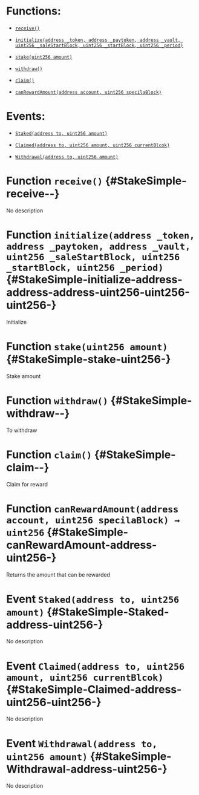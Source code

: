 # Functions:

- [`receive()`](#StakeSimple-receive--)

- [`initialize(address _token, address _paytoken, address _vault, uint256 _saleStartBlock, uint256 _startBlock, uint256 _period)`](#StakeSimple-initialize-address-address-address-uint256-uint256-uint256-)

- [`stake(uint256 amount)`](#StakeSimple-stake-uint256-)

- [`withdraw()`](#StakeSimple-withdraw--)

- [`claim()`](#StakeSimple-claim--)

- [`canRewardAmount(address account, uint256 specilaBlock)`](#StakeSimple-canRewardAmount-address-uint256-)

# Events:

- [`Staked(address to, uint256 amount)`](#StakeSimple-Staked-address-uint256-)

- [`Claimed(address to, uint256 amount, uint256 currentBlcok)`](#StakeSimple-Claimed-address-uint256-uint256-)

- [`Withdrawal(address to, uint256 amount)`](#StakeSimple-Withdrawal-address-uint256-)

# Function `receive()` {#StakeSimple-receive--}

No description

# Function `initialize(address _token, address _paytoken, address _vault, uint256 _saleStartBlock, uint256 _startBlock, uint256 _period)` {#StakeSimple-initialize-address-address-address-uint256-uint256-uint256-}

Initialize

# Function `stake(uint256 amount)` {#StakeSimple-stake-uint256-}

Stake amount

# Function `withdraw()` {#StakeSimple-withdraw--}

To withdraw

# Function `claim()` {#StakeSimple-claim--}

Claim for reward

# Function `canRewardAmount(address account, uint256 specilaBlock) → uint256` {#StakeSimple-canRewardAmount-address-uint256-}

Returns the amount that can be rewarded

# Event `Staked(address to, uint256 amount)` {#StakeSimple-Staked-address-uint256-}

No description

# Event `Claimed(address to, uint256 amount, uint256 currentBlcok)` {#StakeSimple-Claimed-address-uint256-uint256-}

No description

# Event `Withdrawal(address to, uint256 amount)` {#StakeSimple-Withdrawal-address-uint256-}

No description
